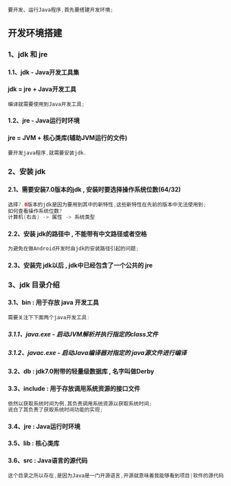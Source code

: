 ```java
要开发、运行Java程序,首先要搭建开发环境;
```

## 开发环境搭建

### 1、jdk 和 jre

#### 1.1、jdk - Java开发工具集

#### jdk = jre + Java开发工具

```java
编译就需要使用到Java开发工具;
```

#### 1.2、jre - Java运行时环境

#### jre = JVM + 核心类库\(辅助JVM运行的文件\)

```java
要开发java程序,就需要安装jdk.
```

### 2、安装 jdk

#### 2.1、需要安装7.0版本的jdk , 安装时要选择操作系统位数\(64/32\)

```java
选择7.0版本的jdk是因为要用到其中的新特性,这些新特性在先前的版本中无法使用到;
如何查看操作系统位数?
计算机(右击) -> 属性 -> 系统类型
```

#### 2.2、安装 jdk的路径中 , 不能带有中文路径或者空格

```java
为避免在做Android开发时由jdk的安装路径引起的问题;
```

#### 2.3、安装完 jdk以后 , jdk中已经包含了一个公共的 jre

### 3、jdk 目录介绍

#### 3.1、bin : 用于存放 java 开发工具

```java
需要关注下下面两个java开发工具:
```

##### 3.1.1、java.exe - 启动JVM解析并执行指定的class文件

##### 3.1.2、javac.exe - 启动Java编译器对指定的 java源文件进行编译

#### 3.2、db : jdk7.0附带的轻量级数据库 , 名字叫做Derby

#### 3.3、include : 用于存放调用系统资源的接口文件

```java
依然以获取系统时间为例,其负责调用系统资源以获取系统时间;
说白了其负责了获取系统时间功能的实现;
```

#### 3.4、jre : Java运行时环境

#### 3.5、lib : 核心类库

#### 3.6、src : Java语言的源代码

```java
这个目录之所以存在,是因为Java是一门开源语言,开源就意味着我能够看到项目|软件的源代码;
```



